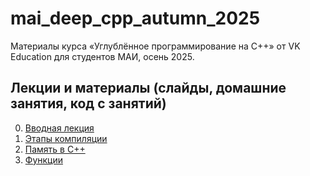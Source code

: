 # mai\_deep\_cpp\_autumn\_2025

Материалы курса «Углублённое программирование на C++» от VK Education для студентов МАИ, осень 2025.

## Лекции и материалы (слайды, домашние занятия, код с занятий)
00. [Вводная лекция](lesson-00)
01. [Этапы компиляции](lesson-01)
02. [Память в C++](lesson-02)
03. [Функции](lesson-03)
